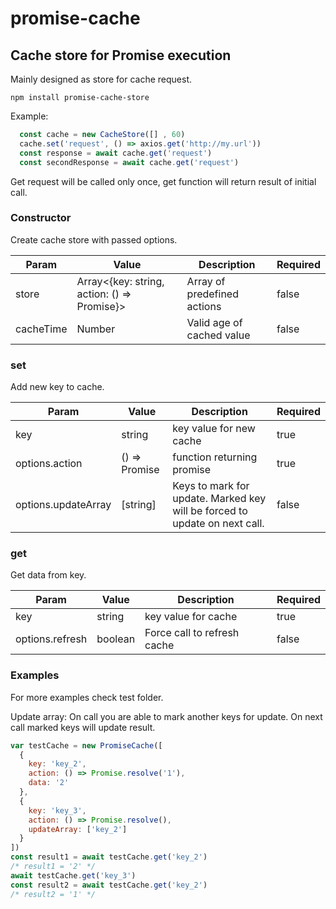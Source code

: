 # promise-cache

## Cache store for Promise execution

Mainly designed as store for cache request.
```
npm install promise-cache-store
```
Example: 
```js
  const cache = new CacheStore([] , 60)
  cache.set('request', () => axios.get('http://my.url'))
  const response = await cache.get('request')
  const secondResponse = await cache.get('request')
```

Get request will be called only once, get function will return result of initial call.

### Constructor
Create cache store with passed options.

| Param     | Value                                       | Description                 | Required |
| --------- | ------------------------------------------- | --------------------------- | -------- |
| store     | Array<{key: string, action: () => Promise}> | Array of predefined actions | false    |
| cacheTime | Number                                      | Valid age of cached value   | false    |

### set
Add new key to cache.

| Param   | Value         | Description                | Required |
| ------- | ------------- | -------------------------- | -------- |
| key     | string        | key value for new cache    | true     |
| options.action  | () => Promise | function returning promise | true     |
| options.updateArray | [string]           | Keys to mark for update. Marked key will be forced to update on next call.                       | false    |

### get
Get data from key.

| Param | Value         | Description | Required |
| ----- | ------------- | ----------- | -------- |
| key   | string        | key value for cache | true |
| options.refresh | boolean | Force call to refresh cache | false |


### Examples

For more examples check test folder.

Update array:
On call you are able to mark another keys for update. On next call marked keys will update result.

```js
var testCache = new PromiseCache([
  {
    key: 'key_2',
    action: () => Promise.resolve('1'),
    data: '2'
  },
  {
    key: 'key_3',
    action: () => Promise.resolve(),
    updateArray: ['key_2']
  }
])
const result1 = await testCache.get('key_2')
/* result1 = '2' */
await testCache.get('key_3')
const result2 = await testCache.get('key_2')
/* result2 = '1' */
```